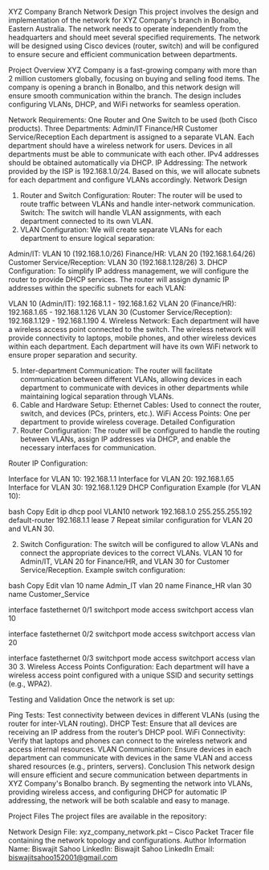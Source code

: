 XYZ Company Branch Network Design
This project involves the design and implementation of the network for XYZ Company's branch in Bonalbo, Eastern Australia. The network needs to operate independently from the headquarters and should meet several specified requirements. The network will be designed using Cisco devices (router, switch) and will be configured to ensure secure and efficient communication between departments.

Project Overview
XYZ Company is a fast-growing company with more than 2 million customers globally, focusing on buying and selling food items. The company is opening a branch in Bonalbo, and this network design will ensure smooth communication within the branch. The design includes configuring VLANs, DHCP, and WiFi networks for seamless operation.

Network Requirements:
One Router and One Switch to be used (both Cisco products).
Three Departments:
Admin/IT
Finance/HR
Customer Service/Reception
Each department is assigned to a separate VLAN.
Each department should have a wireless network for users.
Devices in all departments must be able to communicate with each other.
IPv4 addresses should be obtained automatically via DHCP.
IP Addressing:
The network provided by the ISP is 192.168.1.0/24. Based on this, we will allocate subnets for each department and configure VLANs accordingly.
Network Design
1. Router and Switch Configuration:
Router: The router will be used to route traffic between VLANs and handle inter-network communication.
Switch: The switch will handle VLAN assignments, with each department connected to its own VLAN.
2. VLAN Configuration:
We will create separate VLANs for each department to ensure logical separation:

Admin/IT: VLAN 10 (192.168.1.0/26)
Finance/HR: VLAN 20 (192.168.1.64/26)
Customer Service/Reception: VLAN 30 (192.168.1.128/26)
3. DHCP Configuration:
To simplify IP address management, we will configure the router to provide DHCP services. The router will assign dynamic IP addresses within the specific subnets for each VLAN:

VLAN 10 (Admin/IT): 192.168.1.1 - 192.168.1.62
VLAN 20 (Finance/HR): 192.168.1.65 - 192.168.1.126
VLAN 30 (Customer Service/Reception): 192.168.1.129 - 192.168.1.190
4. Wireless Network:
Each department will have a wireless access point connected to the switch. The wireless network will provide connectivity to laptops, mobile phones, and other wireless devices within each department. Each department will have its own WiFi network to ensure proper separation and security.

5. Inter-department Communication:
The router will facilitate communication between different VLANs, allowing devices in each department to communicate with devices in other departments while maintaining logical separation through VLANs.
6. Cable and Hardware Setup:
Ethernet Cables: Used to connect the router, switch, and devices (PCs, printers, etc.).
WiFi Access Points: One per department to provide wireless coverage.
Detailed Configuration
1. Router Configuration:
The router will be configured to handle the routing between VLANs, assign IP addresses via DHCP, and enable the necessary interfaces for communication.

Router IP Configuration:

Interface for VLAN 10: 192.168.1.1
Interface for VLAN 20: 192.168.1.65
Interface for VLAN 30: 192.168.1.129
DHCP Configuration Example (for VLAN 10):

bash
Copy
Edit
ip dhcp pool VLAN10
   network 192.168.1.0 255.255.255.192
   default-router 192.168.1.1
   lease 7
Repeat similar configuration for VLAN 20 and VLAN 30.

2. Switch Configuration:
The switch will be configured to allow VLANs and connect the appropriate devices to the correct VLANs.
VLAN 10 for Admin/IT, VLAN 20 for Finance/HR, and VLAN 30 for Customer Service/Reception.
Example switch configuration:

bash
Copy
Edit
vlan 10
   name Admin_IT
vlan 20
   name Finance_HR
vlan 30
   name Customer_Service

interface fastethernet 0/1
   switchport mode access
   switchport access vlan 10

interface fastethernet 0/2
   switchport mode access
   switchport access vlan 20

interface fastethernet 0/3
   switchport mode access
   switchport access vlan 30
3. Wireless Access Points Configuration:
Each department will have a wireless access point configured with a unique SSID and security settings (e.g., WPA2).

Testing and Validation
Once the network is set up:

Ping Tests: Test connectivity between devices in different VLANs (using the router for inter-VLAN routing).
DHCP Test: Ensure that all devices are receiving an IP address from the router’s DHCP pool.
WiFi Connectivity: Verify that laptops and phones can connect to the wireless network and access internal resources.
VLAN Communication: Ensure devices in each department can communicate with devices in the same VLAN and access shared resources (e.g., printers, servers).
Conclusion
This network design will ensure efficient and secure communication between departments in XYZ Company's Bonalbo branch. By segmenting the network into VLANs, providing wireless access, and configuring DHCP for automatic IP addressing, the network will be both scalable and easy to manage.

Project Files
The project files are available in the repository:

Network Design File: xyz_company_network.pkt – Cisco Packet Tracer file containing the network topology and configurations.
Author Information
Name: Biswajit Sahoo
LinkedIn: Biswajit Sahoo LinkedIn
Email: biswajitsahoo152001@gmail.com
